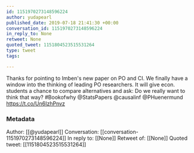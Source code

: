 ```yaml
---
id: 1151970273148596224
author: yudapearl
published_date: 2019-07-18 21:41:30 +00:00
conversation_id: 1151970273148596224
in_reply_to: None
retweet: None
quoted_tweet: 1151804523515531264
type: tweet
tags:

---
```


Thanks for pointing to Imben's new paper on PO and CI. We finally have a window into the thinking of leading PO researchers. It will give econ. students a chance to compare alternatives and ask: Do we really want to think that way? #Bookofwhy
@StatsPapers @causalinf @PHuenermund https://t.co/Un6IzhPnvz

### Metadata

Author: [[@yudapearl]]
Conversation: [[conversation-1151970273148596224]]
In reply to: [[None]]
Retweet of: [[None]]
Quoted tweet: [[1151804523515531264]]
